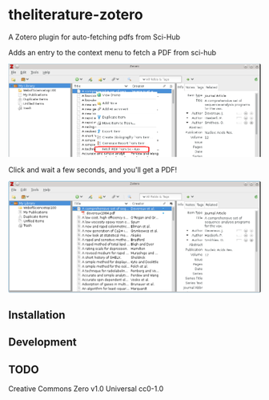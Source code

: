 # theliterature-zotero
A Zotero plugin for auto-fetching pdfs from Sci-Hub

Adds an entry to the context menu to fetch a PDF from sci-hub

![ScreenShot](screenshots/context-menu.png)

Click and wait a few seconds, and you'll get a PDF!

![ScreenShot](screenshots/file-added.png)

## Installation

## Development

## TODO

Creative Commons Zero v1.0 Universal 	cc0-1.0
